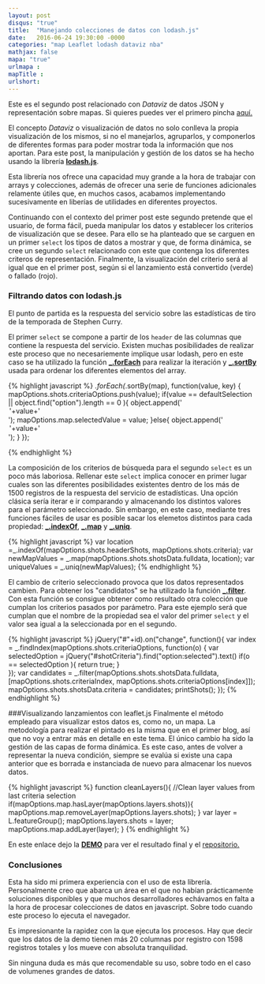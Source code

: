 ```yaml
---
layout: post
disqus: "true"
title:  "Manejando colecciones de datos con lodash.js"
date:   2016-06-24 19:30:00 -0000
categories: "map Leaflet lodash dataviz nba"
mathjax: false
mapa: "true"
urlmapa :  
mapTitle :
urlshort:
---
```


Este es el segundo post relacionado con *Dataviz* de datos JSON y representación sobre mapas. Si quieres puedes ver el primero pincha [aquí.](http://ccabanes.github.io/map/leaflet/lodash/dataviz/nba/2016/05/20/Shot-NBA-map/)

El concepto *Dataviz* o visualización de datos no solo conlleva la propia visualización de los mismos, si no el manejarlos, agruparlos, y componerlos de diferentes formas para poder mostrar toda la información que nos aportan.
Para este post, la manipulación y gestión de los datos se ha hecho usando la librería **[lodash.js](https://lodash.com/)**.

Esta librería nos ofrece una capacidad muy grande a la hora de trabajar con arrays y colecciones, además de ofrecer una serie de funciones adicionales relamente útiles que, en muchos casos, acabamos implementando sucesivamente en liberías de utilidades en diferentes proyectos.

Continuando con el contexto del primer post este segundo pretende que el usuario, de forma fácil, pueda manipular los datos y establecer los criterios de visualización que se desee. Para ello se ha planteado que se carguen en un primer ```select``` los tipos de datos a mostrar y que, de forma dinámica, se cree un segundo ```select``` relacionado con este que contenga los diferentes criteros de representación. Finalmente, la visualización del criterio será al igual que en el primer post, según si el lanzamiento está convertido (verde) o fallado (rojo).

### Filtrando datos con lodash.js
El punto de partida es la respuesta del servicio sobre las estadísticas de tiro de la temporada de Stephen Curry.

El primer ```select``` se compone a partir de los ```header``` de las columnas que contiene la respuesta del servicio. Existen muchas posibilidades de realizar este proceso que no necesariemente implique usar lodash, pero en este caso se ha utilizado la función  **[_.forEach](https://lodash.com/docs#forEach)** para realizar la iteración y **[_.sortBy](https://lodash.com/docs#sortBy)** usada para ordenar los diferentes elementos del array.

{% highlight javascript %}
_.forEach(_.sortBy(map), function(value, key) {
        mapOptions.shots.criteriaOptions.push(value);
         if(value == defaultSelection || object.find("option").length == 0 ){
            object.append('<option value="'+key+'" selected="selected">'+value+'</option>');
            mapOptions.map.selectedValue = value;
         }else{
            object.append('<option value="'+key+'">'+value+'</option>');
         }
     });

{% endhighlight %}

La composición de los criterios de búsqueda para el segundo ```select``` es un poco más laboriosa. Rellenar este ```select``` implica conocer en primer lugar cuales son las diferentes posibilidades existentes dentro de los más de 1500 registros de la respuesta del servicio de estadísticas. Una opción clásica sería iterar e ir comparando y almacenando los distintos valores para el parámetro seleccionado. Sin embargo, en este caso, mediante tres funciones fáciles de usar es posible sacar los elemetos distintos para cada propiedad:
**[_.indexOf](https://lodash.com/docs#indexOf)**, **[_.map](https://lodash.com/docs#map)** y **[_.uniq](https://lodash.com/docs#uniq)**.

{% highlight javascript %}
var location =_.indexOf(mapOptions.shots.headerShots, mapOptions.shots.criteria);
var newMapValues = _.map(mapOptions.shots.shotsData.fulldata, location);
var uniqueValues = _.uniq(newMapValues);
{% endhighlight %}

El cambio de criterio seleccionado provoca que los datos representados cambien. Para obtener los "candidatos" se ha utilizado la función **[_.filter](https://lodash.com/docs#filter)**. Con esta función se consigue obtener como resultado otra colección que cumplan los criterios pasados por parámetro. Para este ejemplo será que cumplan que el nombre de la propiedad sea el valor del primer ```select```   y el valor sea igual a la seleccionada por en el segundo.

{% highlight javascript %}
jQuery("#"+id).on("change", function(){
    var index = _.findIndex(mapOptions.shots.criteriaOptions, function(o) {
        var selectedOption  = jQuery("#shotCriteria").find("option:selected").text()
        if(o == selectedOption ){
            return true;
        }              
    });
    var candidates = _.filter(mapOptions.shots.shotsData.fulldata, [mapOptions.shots.criteriaIndex, mapOptions.shots.criteriaOptions[index]]);
    mapOptions.shots.shotsData.criteria = candidates;
    printShots();
});
{% endhighlight %}

###Visualizando lanzamientos con leaflet.js
Finalmente el método empleado para visualizar estos datos es, como no, un mapa. La metodología para realizar el pintado es la misma que en el primer blog, así que no voy a entrar más en detalle en este tema. El único cambio ha sido la gestión de las capas de forma dinámica. Es este caso, antes de volver a representar la nueva condición, siempre se evalúa si existe una capa anterior que es borrada e instanciada de nuevo para almacenar los nuevos datos.

{% highlight javascript %}
function cleanLayers(){
    //Clean layer values from last criteria selection
    if(mapOptions.map.hasLayer(mapOptions.layers.shots)){
        mapOptions.map.removeLayer(mapOptions.layers.shots);
    }
    var layer = L.featureGroup();
    mapOptions.layers.shots = layer;
    mapOptions.map.addLayer(layer);
}
{% endhighlight %}

En este enlace dejo la **[DEMO](http://ccabanes.github.io/map-demos/nba/nba_lodash.html)** para ver el resultado final y el [repositorio.](https://github.com/ccabanes/map-demos/tree/master/nba)

### Conclusiones
Esta ha sido mi primera experiencia con el uso de esta librería. Personalmente creo que abarca un área en el que no habían prácticamente soluciones disponibles y que muchos desarrolladores echávamos en falta a la hora de procesar colecciones de datos en javascript. Sobre todo cuando este proceso lo ejecuta el navegador.

Es impresionante la rapidez con la que ejecuta los procesos. Hay que decir que los datos de la demo tienen más 20 columnas por registro con 1598 registros totales y los mueve con absoluta tranquilidad.

Sin ninguna duda es más que recomendable su uso, sobre todo en el caso de volumenes grandes de datos.
